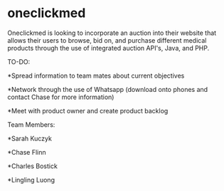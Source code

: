 oneclickmed
===========

Oneclickmed is looking to incorporate an auction into their website that allows their users to 
browse, bid on, and purchase different medical products through the use of integrated auction API's, Java, 
and PHP.

TO-DO:

*Spread information to team mates about current objectives

*Network through the use of Whatsapp (download onto phones and contact Chase for more information)

*Meet with product owner and create product backlog

Team Members:

*Sarah Kuczyk

*Chase Flinn

*Charles Bostick

*Lingling Luong